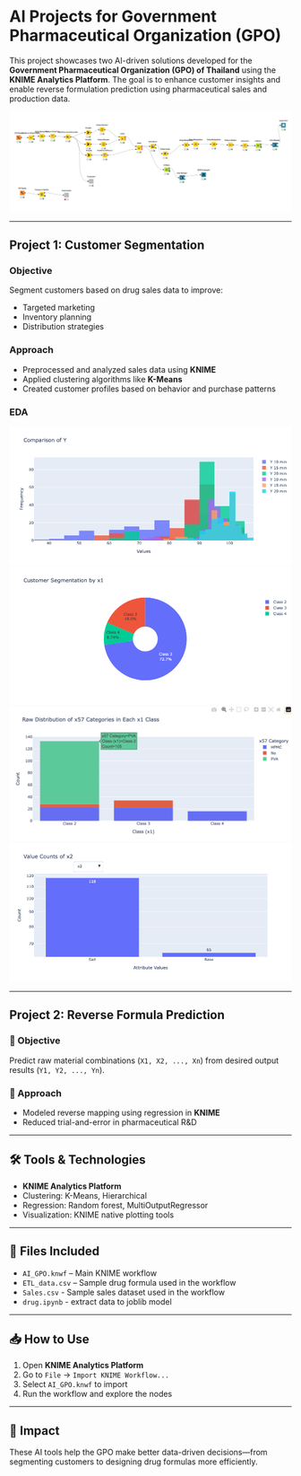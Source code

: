# AI Projects for Government Pharmaceutical Organization (GPO)

This project showcases two AI-driven solutions developed for the **Government Pharmaceutical Organization (GPO) of Thailand** using the **KNIME Analytics Platform**. The goal is to enhance customer insights and enable reverse formulation prediction using pharmaceutical sales and production data.


![Demo Screenshot](workflow.png)

---

## Project 1: Customer Segmentation

### Objective
Segment customers based on drug sales data to improve:
- Targeted marketing
- Inventory planning
- Distribution strategies

### Approach
- Preprocessed and analyzed sales data using **KNIME**
- Applied clustering algorithms like **K-Means**
- Created customer profiles based on behavior and purchase patterns

### EDA

![Demo Screenshot](EDA_pic/sim1.png)
![Demo Screenshot](EDA_pic/sim2.png)
![Demo Screenshot](EDA_pic/sim3.png)
![Demo Screenshot](EDA_pic/sim4.png)


---

## Project 2: Reverse Formula Prediction

### 🎯 Objective
Predict raw material combinations (`X1, X2, ..., Xn`) from desired output results (`Y1, Y2, ..., Yn`).

### 🧠 Approach
- Modeled reverse mapping using regression in **KNIME**
- Reduced trial-and-error in pharmaceutical R&D

---

## 🛠️ Tools & Technologies
- **KNIME Analytics Platform**
- Clustering: K-Means, Hierarchical
- Regression: Random forest, MultiOutputRegressor
- Visualization: KNIME native plotting tools

---

## 📁 Files Included

- `AI_GPO.knwf` – Main KNIME workflow
- `ETL_data.csv` – Sample drug formula used in the workflow
- `Sales.csv` - Sample sales dataset used in the workflow
- `drug.ipynb` - extract data to joblib model 
---

## 📥 How to Use

1. Open **KNIME Analytics Platform**
2. Go to `File` → `Import KNIME Workflow...`
3. Select `AI_GPO.knwf` to import
4. Run the workflow and explore the nodes

---

## 📌 Impact

These AI tools help the GPO make better data-driven decisions—from segmenting customers to designing drug formulas more efficiently.
